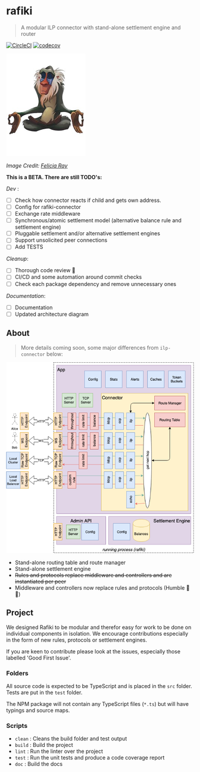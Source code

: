 # rafiki

> A modular ILP connector with stand-alone settlement engine and router

<!-- [![NPM Package](https://img.shields.io/npm/v/ilp-routing.svg?style=flat)](https://npmjs.org/package/ilp-routing) -->
[![CircleCI](https://circleci.com/gh/interledgerjs/rafiki.svg?style=shield)](https://circleci.com/gh/interledgerjs/rafiki)
[![codecov](https://codecov.io/gh/interledgerjs/rafiki/branch/master/graph/badge.svg)](https://codecov.io/gh/interledgerjs/rafiki)

![rafiki](./media/rafiki.jpeg)

_Image Credit: [Felicia Ray](https://www.redbubble.com/people/feliciaray/works/29271134-rafiki?p=poster)_

**This is a BETA. There are still TODO's:**

*Dev* :
 - [ ] Check how connector reacts if child and gets own address.
 - [ ] Config for rafiki-connector
 - [ ] Exchange rate middleware
 - [ ] Synchronous/atomic settlement model (alternative balance rule and settlement engine)
 - [ ] Pluggable settlement and/or alternative settlement engines
 - [ ] Support unsolicited peer connections
 - [ ] Add TESTS
 
*Cleanup*:
 - [ ] Thorough code review 😬
 - [ ] CI/CD and some automation around commit checks
 - [ ] Check each package dependency and remove unnecessary ones
 
*Documentation*:
 - [ ] Documentation
 - [ ] Updated architecture diagram
 
## About

> More details coming soon, some major differences from `ilp-connector` below:

![architecture](./media/architecture.png)

 - Stand-alone routing table and route manager
 - Stand-alone settlement engine
 - ~~Rules and protocols replace middleware and controllers and are instantiated per peer~~
 - Middleware and controllers now replace rules and protocols (Humble 🥧 🤣)
 

## Project

We designed Rafiki to be modular and therefor easy for work to be done on individual components in isolation. We encourage contributions especially in the form of new rules, protocols or settlement engines.

If you are keen to contribute please look at the issues, especially those labelled 'Good First Issue'.

### Folders

All source code is expected to be TypeScript and is placed in the `src` folder. Tests are put in the `test` folder.

The NPM package will not contain any TypeScript files (`*.ts`) but will have typings and source maps.

### Scripts

  - `clean` : Cleans the build folder and test output
  - `build` : Build the project
  - `lint`  : Run the linter over the project
  - `test`  : Run the unit tests and produce a code coverage report
  - `doc`   : Build the docs
